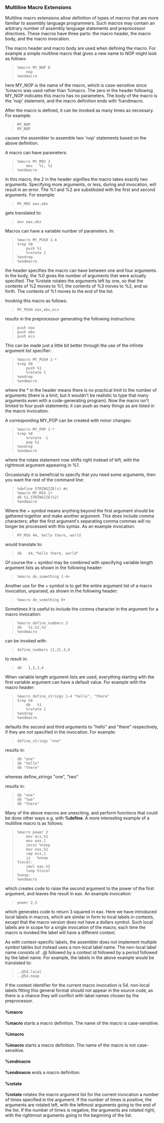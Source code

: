 ### Multiline Macro Extensions

 
 Multiline macro extensions allow definition of types of macros that are more familiar to assembly language programmers.  Such macros may contain an arbitrary number of assembly language statements and preprocessor directives.  These macros have three parts:  the macro header, the macro body, and the macro invocation.
 
 The macro header and macro body are used when defining the macro.  For example a simple multiline macro that gives a new name to NOP might look as follows:
 
>     %macro MY_NOP 0
>         nop
>     %endmacro
 
 here MY_NOP is the name of the macro, which is case-sensitive since %macro was used rather than %imacro.  The zero in the header following MY_NOP indicates this macro has no parameters.  The body of the macro is the 'nop' statement, and the macro definition ends with %endmacro.
 
 After the macro is defined, it can be invoked as many times as necessary.  For example:
 
>     MY_NOP
>     MY_NOP
 
 causes the assembler to assemble two 'nop' statements based on the above definition.
 
 A macro can have parameters:
 
>     %macro MY_MOV 2
>         mov   %1, %2
>     %endmacro
 
 In this macro, the 2 in the header signifies the macro takes exactly two arguments.  Specifying more arguments, or less, during and invocation, will result in an error.  The %1 and %2 are substituted with the first and second arguments.  For example:
 
>     MY_MOV eax,ebx
 
 gets translated to:
 
>     mov eax,ebx
 
 
 Macros can have a variable number of parameters.  In:
 
>     %macro MY_PUSH 1-4
>     %rep %0
>         push %1
>         %rotate 1
>     %endrep
>     %endmacro
 
 the header specifies the macro can have between one and four arguments.  In the body, the %0 gives the number of arguments that were actually specified.  The %rotate rotates the arguments left by one, so that the contents of %2 moves to %1, the contents of %3 moves to %2, and so forth.  The contents of %1 moves to the end of the list.
 
 Invoking this macro as follows:
 
>     MY_PUSH eax,ebx,ecx
 
 results in the preprocessor generating the following instructions:
 
>     push eax
>     push ebx
>     push ecx
 
 This can be made just a little bit better through the use of the infinite argument list specifier:
 
>     %macro MY_PUSH 1-*
>     %rep %0
>         push %1
>         %rotate 1
>     %endrep
>     %endmacro
 
 where the \* in the header means there is no practical limit to the number of arguments (there is a limit, but it wouldn't be realistic to type that many arguments even with a code-generating program).  Now the macro isn't limited to four push statements; it can push as many things as are listed in the macro invocation.
 
 A corresponding MY_POP can be created with minor changes:
 
>     %macro MY_POP 1-*
>     %rep %0
>         %rotate -1
>         pop %1
>     %endrep
>     %endmacro
 
 where the rotate statement now shifts right instead of left, with the rightmost argument appearing in %1.
 
 Occasionaly it is beneficial to specify that you need some arguments, then you want the rest of the command line:
 
>     %define STRINGIZE(s) #s
>     %macro MY_MSG 1+
>     db %1,STRINGIZE(%2)
>     %endmacro
 
 Where the + symbol means anything beyond the first argument should be gathered together and make another argument.  This does include comma characters; after the first argument's separating comma commas will no longer be processed with this syntax.  As an example invocation:
 
>     MY_MSG 44, hello there, world
 
 would translate to:
 
>     db   44,"hello there, world"
 
 Of course the + symbol may be combined with specifying variable length argument lists as shown in the following header:
 
>     %macro do_something 1-4+
 
 Another use for the + symbol is to get the entire argument list of a macro invocation, unparsed, as shown in the following header:
 
>     %macro do_something 0+
 
 Sometimes it is useful to include the comma character in the argument for a macro invocation:
 
>     %macro define_numbers 3
>     db   %1,%2,%3
>     %endmacro
 
 can be invoked with:
 
>     define_numbers {1,2},3,4
 
 to result in:
 
>     db   1,2,3,4
 
 When variable length argument lists are used, everything starting with the first variable argument can have a default value.  For example with the macro header:
 
>     %macro define_strings 1-4 "hello", "there"
>     %rep %0
>         db   %1
>         %rotate 1
>     %endrep
>     %endmacro
 
 defaults the second and third arguments to "hello" and "there" respectively, if they are not specified in the invocation.  For example:
 
>     define_strings "one"
 
 results in:
 
>     db "one"
>     db "hello"
>     db "there"
 
 whereas define_strings "one", "two"
 
 results in:
 
>     db "one"
>     db "two"
>     db "there"
 
 Many of the above macros are unexciting, and perform functions that could be done other ways e.g. with **%define**.  A more interesting example of a multiline macro is as follows:
 
>     %macro power 2
>         mov ecx,%1
>         mov eax,1
>         jecxz %noop
>         mov eax,%2
>         cmp ecx,1
>         jz   %noop
>     %local:
>         imul eax,%2
>         loop %local
>     %noop:
>     %endmacro
 
 which creates code to raise the second argument to the power of the first argument, and leaves the result in eax.  An example invocation:
 
>     power 2,3
 
 which generates code to return 3 squared in eax.  Here we have introduced local labels in macros, which are similar in form to local labels in contexts, except that the macro version does not have a dollars symbol.  Such local labels are in scope for a single invocation of the macro;  each time the macro is invoked the label will have a different context.  
 
 As with context-specific labels, the assembler does not implement multiple symbol tables but instead uses a non-local label name.  The non-local label name consists of ..@ followed by a context id followed by a period followed by the label name.  For example, the labels in the above example would be translated to:
 
>     ..@54.local
>     ..@54.noop
 
 if the context identifier for the current macro invocation is 54.  non-local labels fitting this general format should not appear in the source code, as there is a chance they will conflict with label names chosen by the preprocessor.


#### %macro

 **%macro** starts a macro definition.  The name of the macro is case-sensitive.


#### %imacro

 **%imacro** starts a macro definition.  The name of the macro is not case-sensitive.


#### %endmacro

 **%endmacro** ends a macro definition.


#### %rotate

 **%rotate** rotates the macro argument list for the current invocation a number of times specified in the argument.  If the number of times is positive, the arguments are rotated left, with the leftmost arguments going to the end of the list.  If the number of times is negative, the arguments are rotated right, with the rightmost arguments going to the beginning of the list.
 
   
